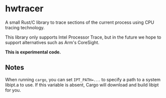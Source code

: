 # hwtracer

A small Rust/C library to trace sections of the current process using CPU
tracing technology.

This library only supports Intel Processor Trace, but in the future we hope to
support alternatives such as Arm's CoreSight.

**This is experimental code.**

## Notes

When running `cargo`, you can set `IPT_PATH=...` to specify a path to a system
libipt.a to use. If this variable is absent, Cargo will download and build libipt
for you.
